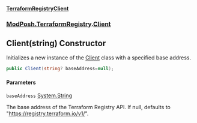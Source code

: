 #### [TerraformRegistryClient](index.md 'index')
### [ModPosh.TerraformRegistry](ModPosh.TerraformRegistry.md 'ModPosh.TerraformRegistry').[Client](ModPosh.TerraformRegistry.Client.md 'ModPosh.TerraformRegistry.Client')

## Client(string) Constructor

Initializes a new instance of the [Client](ModPosh.TerraformRegistry.Client.md 'ModPosh.TerraformRegistry.Client') class with a specified base address.

```csharp
public Client(string? baseAddress=null);
```
#### Parameters

<a name='ModPosh.TerraformRegistry.Client.Client(string).baseAddress'></a>

`baseAddress` [System.String](https://docs.microsoft.com/en-us/dotnet/api/System.String 'System.String')

The base address of the Terraform Registry API. If null, defaults to "https://registry.terraform.io/v1/".